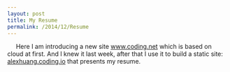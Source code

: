 ```yaml
---
layout: post
title: My Resume
permalink: /2014/12/Resume
---
```

&nbsp;&nbsp;&nbsp;&nbsp; Here I am introducing a new site <a target="_blank" href="http://www.coding.net">www.coding.net</a> which is based on cloud at first. And I knew it last week, after that I use it to build a static site:<a  target="_blank" href="http://alexhuang.coding.io"> alexhuang.coding.io</a> that presents my resume.
